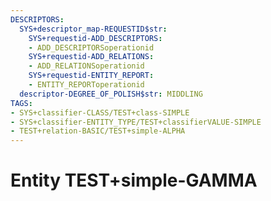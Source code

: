 ```yaml
---
DESCRIPTORS:
  SYS+descriptor_map-REQUESTID$str:
    SYS+requestid-ADD_DESCRIPTORS:
    - ADD_DESCRIPTORSoperationid
    SYS+requestid-ADD_RELATIONS:
    - ADD_RELATIONSoperationid
    SYS+requestid-ENTITY_REPORT:
    - ENTITY_REPORToperationid
  descriptor-DEGREE_OF_POLISH$str: MIDDLING
TAGS:
- SYS+classifier-CLASS/TEST+class-SIMPLE
- SYS+classifier-ENTITY_TYPE/TEST+classifierVALUE-SIMPLE
- TEST+relation-BASIC/TEST+simple-ALPHA
---
```

# Entity TEST+simple-GAMMA

